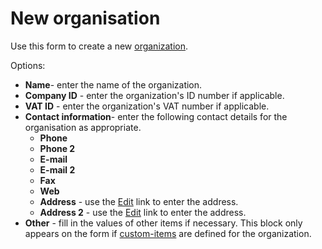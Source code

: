 # New organisation
 
Use this form to create a new [organization](../../../../alvao-service-desk/implementation/users/companies).
 
Options:

- **Name**- enter the name of the organization.
- **Company ID** - enter the organization's ID number if applicable.
- **VAT ID** - enter the organization's VAT number if applicable.
- **Contact information**- enter the following contact details for the organisation as appropriate.
    - **Phone**
    - **Phone 2**
    - **E-mail**
    - **E-mail 2**
    - **Fax**
    - **Web**
    - **Address** - use the [Edit](address) link to enter the address.
    - **Address 2** - use the [Edit](address) link to enter the address.
- **Other** - fill in the values of other items if necessary. This block only appears on the form if [custom-items](../../../../alvao-service-desk/implementation/custom-items) are defined for the organization.
